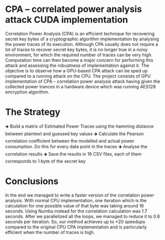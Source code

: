 # CPA – correlated power analysis attack CUDA implementation
Correlation Power Analysis (CPA) is an efficient technique for recovering secret key bytes of a cryptographic algorithm implementation by analysing the power traces of its execution. Although CPA usually does not require a lot of traces to recover secret key bytes, it is no longer true in a noisy environment, for which the required number of traces can be very high. Computation time can then become a major concern for performing this attack and assessing the robustness of implementation against it.
The objective is to observe how a GPU-based CPA attack can be sped up compared to a running attack on the CPU.
The project consists of GPU implementation of CPA – correlation power analysis attack having given the collected power trances in a hardware device which was running AES128 encryption algorithm.

# The Strategy
🡺 Build a matrix of Estimated Power Traces using the hamming distance between plaintext and guessed key values
🡺 Calculate the Pearson correlation coefficient between the modelled and actual power consumption. Do this for every data point in the traces
🡺 Analyse the correlation results
🡺 Save the results in 16 CSV files, each of them corresponds to 1 byte of the secret key

# Conclusions
In the end we managed to write a faster version of the correlation power analysis. With normal CPU implementation, one iteration which is the calculation for one possible value of that byte was taking around 16 seconds. Using Numba instead for the correlation calculation was 1.7 seconds. After we parallelized all the loops, we managed to reduce it to 0.8 seconds per iteration.
So, our method achieves up to ×20 speedups compared to the original CPU CPA implementation and is particularly efficient when the number of traces is high.
